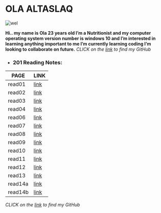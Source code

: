 # OLA ALTASLAQ 

![wel](https://mbabiolaandco.com.ng/wp-content/uploads/2018/12/Welcome.jpg)

**Hi.. my name is Ola 23 years old I’m a Nutritionist and my computer operating system version number is windows 10 and I’m interested in learning anything important to me I’m currently learning coding I’m looking to collaborate on future.**
*CLICK on the [link](https://github.com/olaaltaslaq) to find my GitHub*

- ### 201 Reading Notes:

| PAGE       |  LINK             | 
|----------- | ---------         |
|read01      |[link](class-01.md)|
|read02      |[link](class-02.md)|
|read03      |[link](class-03.md)|
|read04      |[link](read204.md) |
|read06      |[link](read206.md) |
|read07      |[link](read207.md) |
|read08      |[link](read208.md) |
|read09      |[link](read209.md) |
|read10      |[link](read210.md) |
|read11      |[link](read211.md) | 
|read12      |[link](read212.md) |
|read13      |[link](read213.md) |
|read14a     |[link](read214a.md)|
|read14b     |[link](read214b.md)|

*CLICK on the [link](https://github.com/olaaltaslaq) to find my GitHub*
